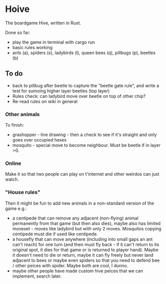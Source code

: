 # Hoive
The boardgame Hive, written in Rust.

Done so far:
* play the game in terminal with cargo run
* basic rules working
* ants (a), spiders (s), ladybirds (l), queen bees (q), pillbugs (p), beetles (b)

## To do

* back to pillbug after beetle to capture the "beetle gate rule", and write a test for sumoing higher layer beetles (top layer)
* Rules check: can ladybird move over beetle on top of other chip?
* Re-read rules on wiki in general

### Other animals
To finish:

* grashopper - line drawing - then a check to see if it's straight and only goes over occupied hexes
* mosquito - special move to become neighbour. Must be beetle if in layer >0.

### Online
Make it so that two people can play on t'internet and other weirdos can just watch.

### "House rules"
Then it might be fun to add new animals in a non-standard version of the game e.g.:

* a centipede that can remove any adjacent (non-flying) animal permanently from that game (but then also dies), maybe also has limited moveset - moves like ladybird but with only 2 moves. Mosquitos copying centipede must die if used like centipede.
* a housefly that can move anywhere (including into small gaps an ant can't reach) for one turn (and then must fly back - if it can't return to its original spot, it dies for that game or is returned to player hand). Maybe it doesn't need to die or return, maybe it can fly freely but never land adjacent to bees or maybe even spiders so that you need to defend bee / other peices with spider. Maybe both are cool, I dunno.
* maybe other people have made custom hive peices that we can implement, search later.

